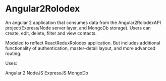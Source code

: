 # Angular2Rolodex

An angular 2 application that consumes data from the Angular2RolodexAPI project(Express/Node server layer, and MongoDb storage).  Users can create, edit, delete, filter and view contacts.

Modeled to reflect ReactReduxRolodex application.  But includes additional functionality of authentication, master-detail layout, and more advanced routing.

Uses:

Angular 2
NodeJS
ExpressJS
MongoDb
